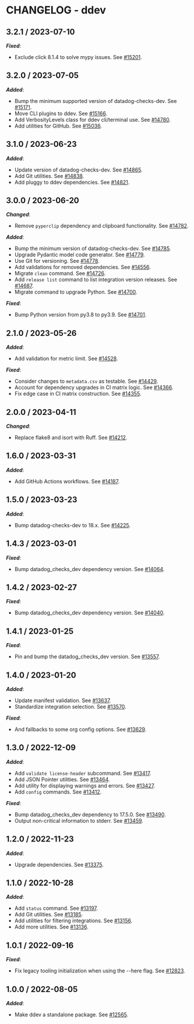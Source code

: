 # CHANGELOG - ddev

## 3.2.1 / 2023-07-10

***Fixed***:

* Exclude click 8.1.4 to solve mypy issues. See [#15201](https://github.com/DataDog/integrations-core/pull/15201).

## 3.2.0 / 2023-07-05

***Added***:

* Bump the minimum supported version of datadog-checks-dev. See [#15171](https://github.com/DataDog/integrations-core/pull/15171).
* Move CLI plugins to ddev. See [#15166](https://github.com/DataDog/integrations-core/pull/15166).
* Add VerbosityLevels class for ddev cli/terminal use. See [#14780](https://github.com/DataDog/integrations-core/pull/14780).
* Add utilities for GitHub. See [#15036](https://github.com/DataDog/integrations-core/pull/15036).

## 3.1.0 / 2023-06-23

***Added***:

* Update version of datadog-checks-dev. See [#14865](https://github.com/DataDog/integrations-core/pull/14865).
* Add Git utilities. See [#14838](https://github.com/DataDog/integrations-core/pull/14838).
* Add pluggy to ddev dependencies. See [#14821](https://github.com/DataDog/integrations-core/pull/14821).

## 3.0.0 / 2023-06-20

***Changed***: 

* Remove `pyperclip` dependency and clipboard functionality. See [#14782](https://github.com/DataDog/integrations-core/pull/14782).

***Added***: 

* Bump the minimum version of datadog-checks-dev. See [#14785](https://github.com/DataDog/integrations-core/pull/14785).
* Upgrade Pydantic model code generator. See [#14779](https://github.com/DataDog/integrations-core/pull/14779).
* Use Git for versioning. See [#14778](https://github.com/DataDog/integrations-core/pull/14778).
* Add validations for removed dependencies. See [#14556](https://github.com/DataDog/integrations-core/pull/14556).
* Migrate `clean` command. See [#14726](https://github.com/DataDog/integrations-core/pull/14726).
* Add `release list` command to list integration version releases. See [#14687](https://github.com/DataDog/integrations-core/pull/14687).
* Migrate command to upgrade Python. See [#14700](https://github.com/DataDog/integrations-core/pull/14700).

***Fixed***: 

* Bump Python version from py3.8 to py3.9. See [#14701](https://github.com/DataDog/integrations-core/pull/14701).


## 2.1.0 / 2023-05-26

***Added***: 

* Add validation for metric limit. See [#14528](https://github.com/DataDog/integrations-core/pull/14528).

***Fixed***: 

* Consider changes to `metadata.csv` as testable. See [#14429](https://github.com/DataDog/integrations-core/pull/14429).
* Account for dependency upgrades in CI matrix logic. See [#14366](https://github.com/DataDog/integrations-core/pull/14366).
* Fix edge case in CI matrix construction. See [#14355](https://github.com/DataDog/integrations-core/pull/14355).


## 2.0.0 / 2023-04-11

***Changed***: 

* Replace flake8 and isort with Ruff. See [#14212](https://github.com/DataDog/integrations-core/pull/14212).


## 1.6.0 / 2023-03-31

***Added***: 

* Add GitHub Actions workflows. See [#14187](https://github.com/DataDog/integrations-core/pull/14187).


## 1.5.0 / 2023-03-23

***Added***: 

* Bump datadog-checks-dev to 18.x. See [#14225](https://github.com/DataDog/integrations-core/pull/14225).


## 1.4.3 / 2023-03-01

***Fixed***: 

* Bump datadog_checks_dev dependency version. See [#14064](https://github.com/DataDog/integrations-core/pull/14064).


## 1.4.2 / 2023-02-27

***Fixed***: 

* Bump datadog_checks_dev dependency version. See [#14040](https://github.com/DataDog/integrations-core/pull/14040).


## 1.4.1 / 2023-01-25

***Fixed***: 

* Pin and bump the datadog_checks_dev version. See [#13557](https://github.com/DataDog/integrations-core/pull/13557).


## 1.4.0 / 2023-01-20

***Added***: 

* Update manifest validation. See [#13637](https://github.com/DataDog/integrations-core/pull/13637).
* Standardize integration selection. See [#13570](https://github.com/DataDog/integrations-core/pull/13570).

***Fixed***: 

* And fallbacks to some org config options. See [#13629](https://github.com/DataDog/integrations-core/pull/13629).


## 1.3.0 / 2022-12-09

***Added***: 

* Add `validate license-header` subcommand. See [#13417](https://github.com/DataDog/integrations-core/pull/13417).
* Add JSON Pointer utilities. See [#13464](https://github.com/DataDog/integrations-core/pull/13464).
* Add utility for displaying warnings and errors. See [#13427](https://github.com/DataDog/integrations-core/pull/13427).
* Add `config` commands. See [#13412](https://github.com/DataDog/integrations-core/pull/13412).

***Fixed***: 

* Bump datadog_checks_dev dependency to 17.5.0. See [#13490](https://github.com/DataDog/integrations-core/pull/13490).
* Output non-critical information to stderr. See [#13459](https://github.com/DataDog/integrations-core/pull/13459).


## 1.2.0 / 2022-11-23

***Added***: 

* Upgrade dependencies. See [#13375](https://github.com/DataDog/integrations-core/pull/13375).


## 1.1.0 / 2022-10-28

***Added***: 

* Add `status` command. See [#13197](https://github.com/DataDog/integrations-core/pull/13197).
* Add Git utilities. See [#13185](https://github.com/DataDog/integrations-core/pull/13185).
* Add utilities for filtering integrations. See [#13156](https://github.com/DataDog/integrations-core/pull/13156).
* Add more utilities. See [#13136](https://github.com/DataDog/integrations-core/pull/13136).


## 1.0.1 / 2022-09-16

***Fixed***: 

* Fix legacy tooling initialization when using the --here flag. See [#12823](https://github.com/DataDog/integrations-core/pull/12823).


## 1.0.0 / 2022-08-05

***Added***: 

* Make ddev a standalone package. See [#12565](https://github.com/DataDog/integrations-core/pull/12565).


